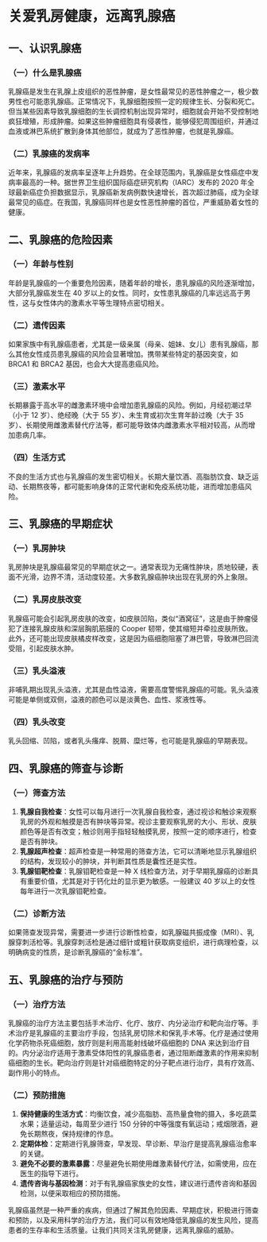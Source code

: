 # 关爱乳房健康，远离乳腺癌

## 一、认识乳腺癌
### （一）什么是乳腺癌
乳腺癌是发生在乳腺上皮组织的恶性肿瘤，是女性最常见的恶性肿瘤之一，极少数男性也可能患乳腺癌。正常情况下，乳腺细胞按照一定的规律生长、分裂和死亡。但当某些因素导致乳腺细胞的生长调控机制出现异常时，细胞就会开始不受控制地疯狂增殖，形成肿瘤。如果这些肿瘤细胞具有侵袭性，能够侵犯周围组织，并通过血液或淋巴系统扩散到身体其他部位，就成为了恶性肿瘤，也就是乳腺癌。

### （二）乳腺癌的发病率
近年来，乳腺癌的发病率呈逐年上升趋势。在全球范围内，乳腺癌是女性癌症中发病率最高的一种。据世界卫生组织国际癌症研究机构（IARC）发布的 2020 年全球最新癌症负担数据显示，乳腺癌新发病例数快速增长，首次超过肺癌，成为全球最常见的癌症。在我国，乳腺癌同样也是女性恶性肿瘤的首位，严重威胁着女性的健康。

## 二、乳腺癌的危险因素
### （一）年龄与性别
年龄是乳腺癌的一个重要危险因素，随着年龄的增长，患乳腺癌的风险逐渐增加，大部分乳腺癌发生在 40 岁以上的女性。同时，女性患乳腺癌的几率远远高于男性，这与女性体内的激素水平等生理特点密切相关。

### （二）遗传因素
如果家族中有乳腺癌患者，尤其是一级亲属（母亲、姐妹、女儿）患有乳腺癌，那么其他女性成员患乳腺癌的风险会显著增加。携带某些特定的基因突变，如 BRCA1 和 BRCA2 基因，也会大大提高患癌风险。

### （三）激素水平
长期暴露于高水平的雌激素环境中会增加患乳腺癌的风险。例如，月经初潮过早（小于 12 岁）、绝经晚（大于 55 岁）、未生育或初次生育年龄过晚（大于 35 岁）、长期使用雌激素替代疗法等，都可能导致体内雌激素水平相对较高，从而增加患病几率。

### （四）生活方式
不良的生活方式也与乳腺癌的发生密切相关。长期大量饮酒、高脂肪饮食、缺乏运动、长期熬夜等，都可能影响身体的正常代谢和免疫系统功能，进而增加患癌风险。

## 三、乳腺癌的早期症状
### （一）乳房肿块
乳房肿块是乳腺癌最常见的早期症状之一。通常表现为无痛性肿块，质地较硬，表面不光滑，边界不清，活动度较差。大多数乳腺癌肿块出现在乳房的外上象限。

### （二）乳房皮肤改变
乳腺癌可能会引起乳房皮肤的改变，如皮肤凹陷，类似“酒窝征”，这是由于肿瘤侵犯了连接乳腺皮肤和深层胸肌筋膜的 Cooper 韧带，使其缩短并牵拉皮肤所致。此外，还可能出现皮肤橘皮样改变，这是因为癌细胞阻塞了淋巴管，导致淋巴回流受阻，引起皮肤水肿。

### （三）乳头溢液
非哺乳期出现乳头溢液，尤其是血性溢液，需要高度警惕乳腺癌的可能。乳头溢液可能是单侧或双侧，溢液的颜色可以是淡黄色、血性、浆液性等。

### （四）乳头改变
乳头回缩、凹陷，或者乳头瘙痒、脱屑、糜烂等，也可能是乳腺癌的早期表现。

## 四、乳腺癌的筛查与诊断
### （一）筛查方法
1. **乳腺自我检查**：女性可以每月进行一次乳腺自我检查，通过视诊和触诊来观察乳房的外观和触摸是否有肿块等异常。视诊主要观察乳房的大小、形状、皮肤颜色等是否有改变；触诊则用手指轻轻触摸乳房，按照一定的顺序进行，检查是否有肿块。
2. **乳腺超声检查**：超声检查是一种常用的筛查方法，它可以清晰地显示乳腺组织的结构，发现较小的肿块，并判断其性质是囊性还是实性。
3. **乳腺钼靶检查**：乳腺钼靶检查是一种 X 线检查方法，对于早期乳腺癌的诊断具有重要价值，尤其是对于钙化灶的显示更为敏感。一般建议 40 岁以上的女性每年进行一次乳腺钼靶检查。

### （二）诊断方法
如果筛查发现异常，需要进一步进行诊断性检查，如乳腺磁共振成像（MRI）、乳腺穿刺活检等。乳腺穿刺活检是通过细针或粗针获取病变组织，进行病理检查，以明确病变的性质，是诊断乳腺癌的“金标准”。

## 五、乳腺癌的治疗与预防
### （一）治疗方法
乳腺癌的治疗方法主要包括手术治疗、化疗、放疗、内分泌治疗和靶向治疗等。手术治疗是乳腺癌的主要治疗手段，包括乳房切除术和保乳手术等。化疗是通过使用化学药物杀死癌细胞，放疗则是利用高能射线破坏癌细胞的 DNA 来达到治疗目的。内分泌治疗适用于激素受体阳性的乳腺癌患者，通过阻断雌激素的作用来抑制癌细胞的生长。靶向治疗则是针对癌细胞特定的分子靶点进行治疗，具有疗效高、副作用小的特点。

### （二）预防措施
1. **保持健康的生活方式**：均衡饮食，减少高脂肪、高热量食物的摄入，多吃蔬菜水果；适量运动，每周至少进行 150 分钟的中等强度有氧运动；戒烟限酒，避免长期熬夜，保持规律的作息。
2. **定期体检**：定期进行乳腺筛查，早发现、早诊断、早治疗是提高乳腺癌治愈率的关键。
3. **避免不必要的激素暴露**：尽量避免长期使用雌激素替代疗法，如需使用，应在医生的指导下进行。
4. **遗传咨询与基因检测**：对于有乳腺癌家族史的女性，建议进行遗传咨询和基因检测，以便采取相应的预防措施。

乳腺癌虽然是一种严重的疾病，但通过了解其危险因素、早期症状，积极进行筛查和预防，以及采用科学的治疗方法，我们可以有效地降低乳腺癌的发生风险，提高患者的生存率和生活质量。让我们共同关注乳房健康，远离乳腺癌的威胁。 